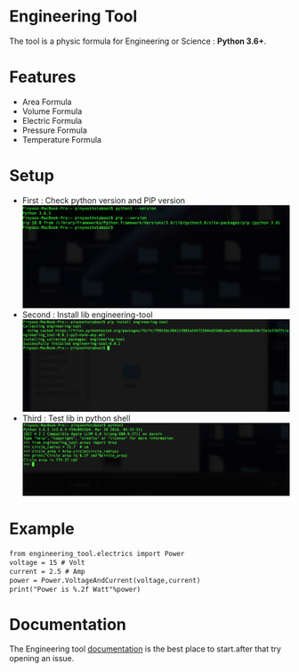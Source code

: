 # Engineering Tool

The tool is a physic formula for Engineering or Science : **Python 3.6+**.


# Features
- Area Formula
- Volume Formula
- Electric Formula
- Pressure Formula
- Temperature Formula 

# Setup
- First : Check python version and PIP version
![](docs/images/check_version.png?raw=true)
- Second : Install lib engineering-tool
![](docs/images/install.png?raw=true)
- Third : Test lib in python shell
![](docs/images/example.png?raw=true)

# Example
    from engineering_tool.electrics import Power
    voltage = 15 # Volt
    current = 2.5 # Amp
    power = Power.VoltageAndCurrent(voltage,current)
    print("Power is %.2f Watt"%power)

# Documentation
The Engineering tool [documentation](https://github.com/pinyoothotaboot/engineering_tool/tree/master/docs) is the best place to start.after that try opening an issue.